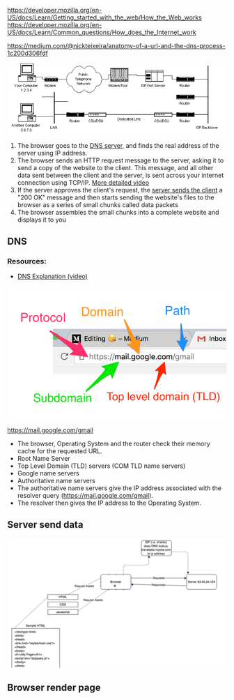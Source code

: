 https://developer.mozilla.org/en-US/docs/Learn/Getting_started_with_the_web/How_the_Web_works
https://developer.mozilla.org/en-US/docs/Learn/Common_questions/How_does_the_Internet_work

https://medium.com/@nickteixeira/anatomy-of-a-url-and-the-dns-process-1c200d306fdf

![Network](https://github.com/purumvisum/interview/blob/master/theoretical-basis/how-internet-works/network.gif)

1. The browser goes to the [DNS server](https://github.com/purumvisum/interview/blob/master/theoretical-basis/how-internet-works/README.md#dns), and finds the real address of the server using IP address.
2. The browser sends an HTTP request message to the server, asking it to send a copy of the website to the client.
    This message, and all other data sent between the client and the server, 
    is sent across your internet connection using TCP/IP. [More detailed video](https://www.youtube.com/watch?v=F27PLin3TV0&feature=emb_logo)
3. If the server approves the client's request, the [server sends the client](https://github.com/purumvisum/interview/blob/master/theoretical-basis/how-internet-works/README.md#Server-send-data) a "200 OK" message and then starts sending the      website's files to the browser as a series of small chunks called data packets
4. The browser assembles the small chunks into a complete website and displays it to you


## DNS

### Resources: 
* [DNS Explanation (video)](https://www.youtube.com/watch?v=72snZctFFtA)

![Url](https://github.com/purumvisum/interview/blob/master/theoretical-basis/how-internet-works/url.png )

https://mail.google.com/gmail
* The browser, Operating System and the router check their memory cache for the requested URL.
* Root Name Server
* Top Level Domain (TLD) servers (COM TLD name servers)
* Google name servers
* Authoritative name servers
* The authoritative name servers give the IP address associated with the resolver query (https://mail.google.com/gmail).
* The resolver then gives the IP address to the Operating System. 

## Server send data

![client-server](https://github.com/purumvisum/interview/blob/master/theoretical-basis/how-internet-works/web-site.jpg )

## Browser render page
